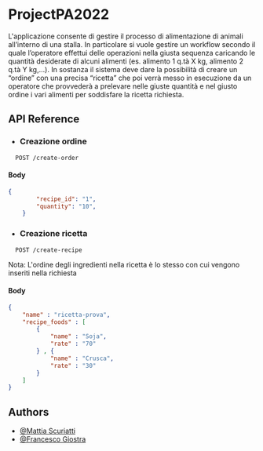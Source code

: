 # ProjectPA2022

L'applicazione consente di gestire il processo di alimentazione di animali 
all’interno di una stalla. In particolare si vuole gestire un workflow 
secondo il quale l’operatore effettui delle operazioni nella giusta sequenza
caricando le quantità desiderate di alcuni alimenti (es. alimento 1 q.tà X kg, 
alimento 2 q.tà Y kg,…). In sostanza il sistema deve dare la possibilità di creare
un “ordine” con una precisa “ricetta” che poi verrà messo in esecuzione da un operatore 
che provvederà a prelevare nelle giuste quantità e nel giusto ordine i vari alimenti 
per soddisfare la ricetta richiesta.
## API Reference

- ### Creazione ordine

```http
  POST /create-order
```
#### Body

```json 
{
        "recipe_id": "1",
        "quantity": "10",
    }
```  

- ### Creazione ricetta

```http
  POST /create-recipe
```
Nota: L'ordine degli ingredienti nella ricetta è lo stesso con cui vengono inseriti 
nella richiesta
#### Body

```json 
{
    "name" : "ricetta-prova",
    "recipe_foods" : [
        {
            "name" : "Soja",
            "rate" : "70" 
        } , {
            "name" : "Crusca",
            "rate" : "30"  
        }
    ]
}
```  


## Authors

- [@Mattia Scuriatti](https://github.com/Me77y99)
- [@Francesco Giostra](https://github.com/Franz95)

